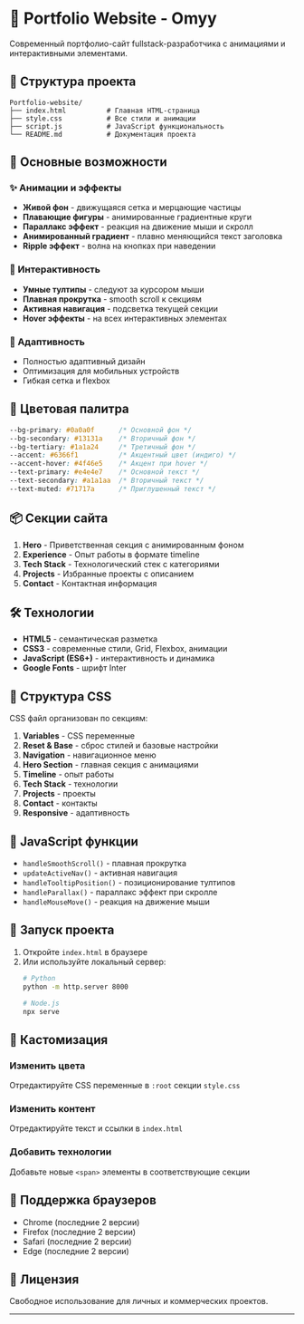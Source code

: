 # 🎨 Portfolio Website - Omyy

Современный портфолио-сайт fullstack-разработчика с анимациями и интерактивными элементами.

## 📁 Структура проекта

```
Portfolio-website/
├── index.html          # Главная HTML-страница
├── style.css           # Все стили и анимации
├── script.js           # JavaScript функциональность
└── README.md           # Документация проекта
```

## 🚀 Основные возможности

### ✨ Анимации и эффекты
- **Живой фон** - движущаяся сетка и мерцающие частицы
- **Плавающие фигуры** - анимированные градиентные круги
- **Параллакс эффект** - реакция на движение мыши и скролл
- **Анимированный градиент** - плавно меняющийся текст заголовка
- **Ripple эффект** - волна на кнопках при наведении

### 🎯 Интерактивность
- **Умные тултипы** - следуют за курсором мыши
- **Плавная прокрутка** - smooth scroll к секциям
- **Активная навигация** - подсветка текущей секции
- **Hover эффекты** - на всех интерактивных элементах

### 📱 Адаптивность
- Полностью адаптивный дизайн
- Оптимизация для мобильных устройств
- Гибкая сетка и flexbox

## 🎨 Цветовая палитра

```css
--bg-primary: #0a0a0f      /* Основной фон */
--bg-secondary: #13131a    /* Вторичный фон */
--bg-tertiary: #1a1a24     /* Третичный фон */
--accent: #6366f1          /* Акцентный цвет (индиго) */
--accent-hover: #4f46e5    /* Акцент при hover */
--text-primary: #e4e4e7    /* Основной текст */
--text-secondary: #a1a1aa  /* Вторичный текст */
--text-muted: #71717a      /* Приглушенный текст */
```

## 📦 Секции сайта

1. **Hero** - Приветственная секция с анимированным фоном
2. **Experience** - Опыт работы в формате timeline
3. **Tech Stack** - Технологический стек с категориями
4. **Projects** - Избранные проекты с описанием
5. **Contact** - Контактная информация

## 🛠️ Технологии

- **HTML5** - семантическая разметка
- **CSS3** - современные стили, Grid, Flexbox, анимации
- **JavaScript (ES6+)** - интерактивность и динамика
- **Google Fonts** - шрифт Inter

## 📝 Структура CSS

CSS файл организован по секциям:

1. **Variables** - CSS переменные
2. **Reset & Base** - сброс стилей и базовые настройки
3. **Navigation** - навигационное меню
4. **Hero Section** - главная секция с анимациями
5. **Timeline** - опыт работы
6. **Tech Stack** - технологии
7. **Projects** - проекты
8. **Contact** - контакты
9. **Responsive** - адаптивность

## 🎯 JavaScript функции

- `handleSmoothScroll()` - плавная прокрутка
- `updateActiveNav()` - активная навигация
- `handleTooltipPosition()` - позиционирование тултипов
- `handleParallax()` - параллакс эффект при скролле
- `handleMouseMove()` - реакция на движение мыши

## 🚀 Запуск проекта

1. Откройте `index.html` в браузере
2. Или используйте локальный сервер:
   ```bash
   # Python
   python -m http.server 8000
   
   # Node.js
   npx serve
   ```

## 🎨 Кастомизация

### Изменить цвета
Отредактируйте CSS переменные в `:root` секции `style.css`

### Изменить контент
Отредактируйте текст и ссылки в `index.html`

### Добавить технологии
Добавьте новые `<span>` элементы в соответствующие секции

## 📱 Поддержка браузеров

- Chrome (последние 2 версии)
- Firefox (последние 2 версии)
- Safari (последние 2 версии)
- Edge (последние 2 версии)

## 📄 Лицензия

Свободное использование для личных и коммерческих проектов.

---
